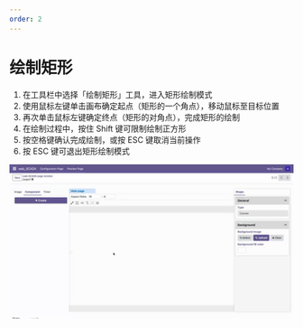 ```yaml
---
order: 2
---
```

# 绘制矩形

1. 在工具栏中选择「绘制矩形」工具，进入矩形绘制模式
2. 使用鼠标左键单击画布确定起点（矩形的一个角点），移动鼠标至目标位置
3. 再次单击鼠标左键确定终点（矩形的对角点），完成矩形的绘制
4. 在绘制过程中，按住 Shift 键可限制绘制正方形
5. 按空格键确认完成绘制，或按 ESC 键取消当前操作
6. 按 ESC 键可退出矩形绘制模式

![绘制矩形示例](./draw_rectangle.gif)

